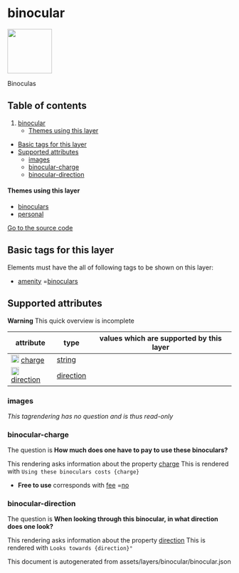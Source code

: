 binocular
===========



<img src='https://mapcomplete.osm.be/./assets/layers/binocular/telescope.svg' height="100px"> 

Binoculas

## Table of contents

1. [binocular](#binocular)
    * [Themes using this layer](#themes-using-this-layer)

- [Basic tags for this layer](#basic-tags-for-this-layer)
- [Supported attributes](#supported-attributes)
    + [images](#images)
    + [binocular-charge](#binocular-charge)
    + [binocular-direction](#binocular-direction)

#### Themes using this layer

- [binoculars](https://mapcomplete.osm.be/binoculars)
- [personal](https://mapcomplete.osm.be/personal)

[Go to the source code](../assets/layers/binocular/binocular.json)



Basic tags for this layer
---------------------------



Elements must have the all of following tags to be shown on this layer:

- <a href='https://wiki.openstreetmap.org/wiki/Key:amenity' target='_blank'>amenity</a>
  =<a href='https://wiki.openstreetmap.org/wiki/Tag:amenity%3Dbinoculars' target='_blank'>binoculars</a>

Supported attributes
----------------------



**Warning** This quick overview is incomplete

attribute | type | values which are supported by this layer
----------- | ------ | ------------------------------------------
[<img src='https://mapcomplete.osm.be/assets/svg/statistics.svg' height='18px'>](https://taginfo.openstreetmap.org/keys/charge#values) [charge](https://wiki.openstreetmap.org/wiki/Key:charge) | [string](../SpecialInputElements.md#string) | [](https://wiki.openstreetmap.org/wiki/Tag:charge%3D)
[<img src='https://mapcomplete.osm.be/assets/svg/statistics.svg' height='18px'>](https://taginfo.openstreetmap.org/keys/direction#values) [direction](https://wiki.openstreetmap.org/wiki/Key:direction) | [direction](../SpecialInputElements.md#direction) |

### images

_This tagrendering has no question and is thus read-only_

### binocular-charge

The question is **How much does one have to pay to use these binoculars?**

This rendering asks information about the property  [charge](https://wiki.openstreetmap.org/wiki/Key:charge)
This is rendered with `Using these binoculars costs {charge}`

- **Free to use** corresponds with <a href='https://wiki.openstreetmap.org/wiki/Key:fee' target='_blank'>fee</a>
  =<a href='https://wiki.openstreetmap.org/wiki/Tag:fee%3Dno' target='_blank'>no</a>

### binocular-direction

The question is **When looking through this binocular, in what direction does one look?**

This rendering asks information about the property  [direction](https://wiki.openstreetmap.org/wiki/Key:direction)
This is rendered with `Looks towards {direction}°`

This document is autogenerated from assets/layers/binocular/binocular.json